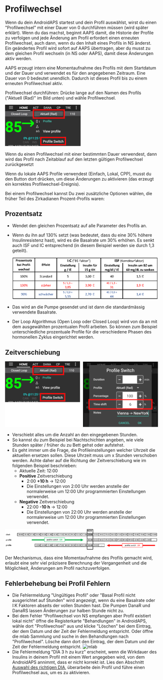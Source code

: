 # Profilwechsel

Wenn du dein AndroidAPS startest und dein Profil auswählst, wirst du einen "Profilwechsel" mit einer Dauer von 0 durchführen müssen (wird später erklärt). Wenn du das machst, beginnt AAPS damit, die Historie der Profile zu verfolgen und jede Änderung am Profil erfordert einen erneuten Profilwechsel, auch dann, wenn du den Inhalt eines Profils in NS änderst. Ein geändertes Profil wird sofort auf AAPS übertragen, aber du musst zu dem gleichen Profil wechseln (in NS oder AAPS), damit diese Änderungen aktiv werden.

AAPS erzeugt intern eine Momentaufnahme des Profils mit dem Startdatum und der Dauer und verwendet es für den angegebenen Zeitraum. Eine Dauer von 0 bedeutet unendlich. Dadurch ist dieses Profil bis zu einem erneuten Profilwechsel aktiv.

Profilwechsel durchführen: Drücke lange auf den Namen des Profils ("Aktuell (Rad)" im Bild unten) und wähle Profilwechsel.

![Profilwechsel durchführen](../images/ProfileSwitch_HowTo.png)

Wenn du einen Profilwechsel mit einer bestimmten Dauer verwendest, dann wird das Profil nach Zeitablauf auf den letzten gültigen Profilwechsel zurückgesetzt

Wenn du lokale AAPS Profile verwendest (Einfach, Lokal, CPP), musst du den Button dort drücken, um diese Änderungen zu aktivieren (das erzeugt ein korrektes Profilwechsel-Ereignis).

Bei einem Profilwechsel kannst Du zwei zusätzliche Optionen wählen, die früher Teil des Zirkadianen Prozent-Profils waren:

## Prozentsatz

* Wendet den gleichen Prozentsatz auf alle Parameter des Profils an. 
* Wenn du ihn auf 130% setzt (was bedeutet, dass du eine 30% höhere Insulinresistenz hast), wird es die Basalrate um 30% erhöhen. Es senkt auch ISF und IC entsprechend (in diesem Beispiel werden sie durch 1,3 geteilt).
  
  ![Beispiel Profilwechsel mit Prozentsatz](../images/ProfileSwitchPercentageD.png)

* Das wird an die Pumpe gesendet und ist dann die standardmässig verwendete Basalrate.

* Der Loop Algorithmus (Open Loop oder Closed Loop) wird von da an mit dem ausgewählten prozentualen Profil arbeiten. So können zum Beispiel unterschiedliche prozentuale Profile für die verschiedene Phasen des hormonellen Zyklus eingerichtet werden.

## Zeitverschiebung

![Prozentsatz der Profilumschaltung und Zeitschaltupft](../images/ProfileSwitchTimeShift2.png)

* Verschiebt alles um die Anzahl an den eingegebenen Stunden. 
* So kannst du zum Beispiel bei Nachtschichten angeben, wie viele Stunden später / früher du zu Bett gehst oder aufstehst.
* Es geht immer um die Frage, die Profileinstellungen welcher Uhrzeit die aktuellen ersetzen sollen. Diese Uhrzeit muss um x Stunden verschoben werden. Achte daher auf die Richtung der Zeitverschiebung wie im folgenden Beispiel beschrieben: 
  * Aktuelle Zeit: 12:00
  * **Positive** Zeitverschiebung 
    * 2:00 **+10 h** -> 12:00
    * Die Einstellungen von 2:00 Uhr werden anstelle der normalerweise um 12:00 Uhr programmierten Einstellungen verwendet.
  * **Negative** Zeitverschiebung 
    * 22:00 **-10 h** -> 12:00
    * Die Einstellungen von 22:00 Uhr werden anstelle der normalerweise um 12:00 Uhr programmierten Einstellungen verwendet.

![Richtung der Zeitverschiebung für Profile](../images/ProfileSwitch_PlusMinus2.png)

Der Mechanismus, dass eine Momentaufnahme des Profils gemacht wird, erlaubt eine sehr viel präzisere Berechnung der Vergangenheit und die Möglichkeit, Änderungen am Profil nachzuverfolgen.

## Fehlerbehebung bei Profil Fehlern

* Die Fehlermeldung "Ungültiges Profil" oder "Basal Profil nicht ausgerichtet auf Stunden" wird angezeigt, wenn du eine Basalrate oder I:K Faktoren abseits der vollen Stunden hast. Die Pumpen DanaR und DanaRS lassen Änderungen zur halben Stunde nicht zu.
* Bei dem Fehler "Profilwechsel von NS empfangen aber Profil existiert lokal nicht" öffne die Registerkarte "Behandlungen" in AndroidAPS, wähle dort "Profilwechsel" aus und klicke "Löschen" bei dem Eintrag, der dem Datum und der Zeit der Fehlermeldung entspricht. Oder öffne die mlab Sammlung und suche in den Behandlungen nach "Profilwechsel". Lösche dann dort den Eintrag, der dem Datum und der Zeit der Fehlermeldung entspricht. ![mlab](https://files.gitter.im/MilosKozak/AndroidAPS/I5am/image.png)
* Die Fehlermeldung "DIA 3 h zu kurz" erscheint, wenn die Wirkdauer des Insulins in deinem Profil mit einem Wert angegeben wird, von dem AndroidAPS annimmt, dass er nicht korrekt ist. Lies den Abschnitt [Auswahl des richtigen DIA](http://www.diabettech.com/insulin/why-we-are-regularly-wrong-in-the-duration-of-insulin-action-dia-times-we-use-and-why-it-matters/), überarbeite dein Profil und führe einen Profilwechsel aus, um es zu aktivieren.